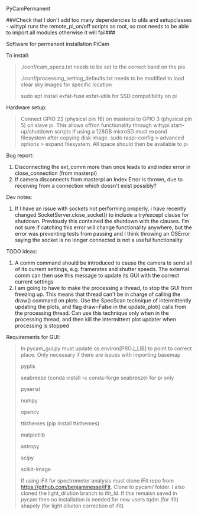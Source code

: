 PyCamPermanent

###Check that I don't add too many dependencies to utils and setupclasses - wittypi runs the remote_pi_on/off scripts as root, so root needs to be able to import all modules otherwise it will fail###

Software for permanent installation PiCam

To install:
> ./conf/cam_specs.txt needs to be set to the correct band on the pis
>
> ./conf/processing_setting_defaults.txt needs to be modified to load clear sky images for specific location
> 
> sudo apt install exfat-fuse exfat-utils for SSD compatibility on pi

Hardware setup:
> Connect GPIO 23 (physical pin 16) on masterpi to GPIO 3 (physical pin 5) on slave pi. This allows off/on functionality through wittypi start-up/shutdown scripts
> If using a 128GB microSD must expand filesystem after copying disk image. sudo raspi-config > advanced options > expand filesystem. All space should then be available to pi

Bug report:
1. Disconnecting the ext_comm more than once leads to and index error in close_connection (from masterpi)
2. If camera disconnects from masterpi an Index Error is thrown, due to receiving from a connection which doesn't exist possibly?

Dev notes:
1. If I have an issue with sockets not performing properly, i have recently changed SocketServer.close_socket() to include a 
try/except clause for shutdown. Previously this contained the shutdown with the clauses. I'm not sure if catching this error
will change functionality anywhere, but the error was preventing tests from passing and I think throwing an OSError saying the
socket is no longer connected is not a useful functionality

TODO ideas:
1. A comm command should be introduced to cause the camera to send all of its current settings, e.g. framerates and shutter speeds.
The external comm can then use this message to update its GUI with the correct current settings
2. I am going to have to make the processing a thread, to stop the GUI from freezing up. This means that thread can't be in charge 
of calling the draw() command on plots. Use the SpecScan technique of intermittently updating the plots, and flag draw=False
in the update_plot() calls from the processing thread. Can use this technique only when in the processing thread, and then 
kill the intermittent plot updater when processing is stopped


Requirements for GUI:
> In pycam_gui.py must update os.environ[PROJ_LIB] to point to correct place. Only necessary if there are issues with importing basemap
>
> pyplis
>
> seabreeze (conda install -c conda-forge seabreeze) for pi only
>
> pyserial
>
> numpy
>
> opencv
>
> ttkthemes (pip install ttkthemes)
>
> matplotlib 
>
> astropy
>
> scipy
>
> scikit-image
> 
> If using iFit for spectrometer analysis must clone iFit repo from https://github.com/benjaminesse/iFit. 
> Clone to pycam/ folder. I also cloned the light_dilution branch to ifit_ld. If this remaisn saved in pycam then no installation is needed for new users 
> tqdm (for ifit)
> shapely (for light diluiton correction of ifit)